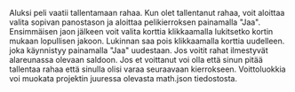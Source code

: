 Aluksi peli vaatii tallentamaan rahaa.
Kun olet tallentanut rahaa, voit aloittaa valita sopivan panostason ja aloittaa pelikierroksen painamalla "Jaa".
Ensimmäisen jaon jälkeen voit valita korttia klikkaamalla lukitsetko kortin mukaan lopullisen jakoon. Lukinnan saa pois klikkaamalla korttia uudelleen.
joka käynnistyy painamalla "Jaa" uudestaan. Jos voitit rahat ilmestyvät alareunassa olevaan saldoon. Jos et voittanut voi olla että sinun pitää tallentaa rahaa että sinulla olisi varaa seuraavaan kierrokseen. Voittoluokkia voi muokata projektin juuressa olevasta math.json tiedostosta.

